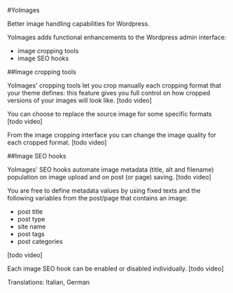 #YoImages

Better image handling capabilities for Wordpress.

YoImages adds functional enhancements to the Wordpress admin interface:
- image cropping tools
- image SEO hooks


##Image cropping tools


YoImages' cropping tools let you crop manually each cropping format that your theme defines: this feature gives you full control on how cropped versions of your images will look like.  [todo video]

You can choose to replace the source image for some specific formats [todo video]

From the image cropping interface you can change the image quality for each cropped format. [todo video]

##Image SEO hooks


YoImages' SEO hooks automate image metadata (title, alt and filename) population on image upload and on post (or page) saving.  [todo video]

You are free to define metadata values by using fixed texts and the following variables from the post/page that contains an image:
- post title
- post type
- site name
- post tags
- post categories

[todo video]

Each image SEO hook can be enabled or disabled individually.  [todo video]

Translations: Italian, German
